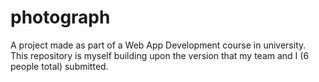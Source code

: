 # photograph
A project made as part of a Web App Development course in university. This repository is myself building upon the version that my team and I (6 people total) submitted.
